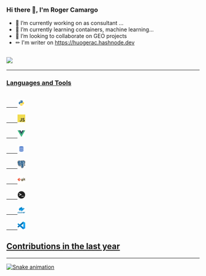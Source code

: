 ### Hi there 👋, I'm Roger Camargo


- 🔭 I’m currently working on as consultant ...
- 🌱 I’m currently learning containers, machine learning...
- 👯 I’m looking to collaborate on GEO projects
- ✏  I'm writer on https://huogerac.hashnode.dev

##

<div>
  <a href="www.linkedin.com/in/getulio-castro-jr">
  <img height="180em" src="https://github-readme-stats.vercel.app/api?username=huogerac&show_icons=true&theme=dracula&include_all_commits=true&count_private=true"/>
</div>

----

### Languages and Tools

<code>
    <img height="20" alt="Python" src="https://raw.githubusercontent.com/github/explore/80688e429a7d4ef2fca1e82350fe8e3517d3494d/topics/python/python.png" />
</code>
<code>
    <img height="20" alt="Javascript" src="https://raw.githubusercontent.com/github/explore/80688e429a7d4ef2fca1e82350fe8e3517d3494d/topics/javascript/javascript.png" />
</code>
<code>
    <img height="20" alt="VueJS" src="https://raw.githubusercontent.com/github/explore/80688e429a7d4ef2fca1e82350fe8e3517d3494d/topics/vue/vue.png" />
</code>
<code>
    <img height="20" alt="SQL" src="https://raw.githubusercontent.com/github/explore/80688e429a7d4ef2fca1e82350fe8e3517d3494d/topics/sql/sql.png" />
</code>
<code>
    <img height="20" alt="Postgres" src="https://raw.githubusercontent.com/github/explore/80688e429a7d4ef2fca1e82350fe8e3517d3494d/topics/postgresql/postgresql.png" />
</code>
<code>
    <img height="20" alt="Git" src="https://raw.githubusercontent.com/github/explore/80688e429a7d4ef2fca1e82350fe8e3517d3494d/topics/git/git.png" />
</code>
<code>
    <img height="20" alt="Bash" src="https://raw.githubusercontent.com/github/explore/80688e429a7d4ef2fca1e82350fe8e3517d3494d/topics/terminal/terminal.png" />
</code>
<code>
    <img height="20" alt="Docker" src="https://raw.githubusercontent.com/github/explore/80688e429a7d4ef2fca1e82350fe8e3517d3494d/topics/docker/docker.png" />
</code>
<code>
    <img height="20" alt="Visual Studio Code" src="https://raw.githubusercontent.com/github/explore/80688e429a7d4ef2fca1e82350fe8e3517d3494d/topics/visual-studio-code/visual-studio-code.png" />
</code>


## Contributions in the last year

<hr/>

![Snake animation](https://github.com/huogerac/huogerac/blob/output/github-contribution-grid-snake.svg)

